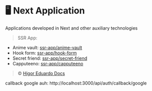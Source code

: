 # :desktop_computer: Next Application

Applications developed in Next and other auxiliary technologies

> SSR App:

- Anime vault: [ssr-app/anime-vault](https://github.com/higoreduardodocs/next/tree/ssr-app/anime-vault)
- Hook form: [ssr-app/hook-form](https://github.com/higoreduardodocs/next/tree/ssr-app/hook-form)
- Secret friend: [ssr-app/secret-friend](https://github.com/higoreduardodocs/next/tree/ssr-app/secret-friend)
- Capputeeno: [ssr-app/capputeeno](https://github.com/higoreduardodocs/next/tree/ssr-app/capputeeno)

> :copyright: [Higor Eduardo Docs](https://github.com/higoreduardodocs)

callback google auh: http://localhost:3000/api/auth/callback/google